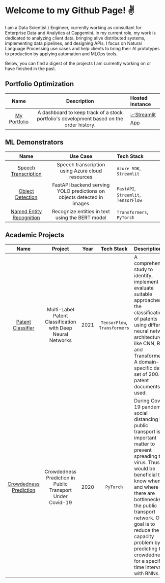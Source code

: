 # Welcome to my Github Page! ✌️

I am a Data Scientist / Engineer, currently working as consultant for Enterprise Data and Analytics at Capgemini. In my current role, my work is dedicated to analyzing client data, bringing alive distributed systems, implementing data pipelines, and designing APIs. I focus on Natural Language Processing use cases and help clients to bring their AI prototypes to production by applying automation and MLOps tools.


Below, you can find a digest of the projects I am currently working on or have finished in the past.

## Portfolio Optimization
  | Name   | Description | Hosted Instance |
  |:---:   | :---: | :---
  | [My Portfolio](https://github.com/cdrc1103/MyPortfolio) | A dashboard to keep track of a stock portfolio's development based on the order history. | [📈Streamlit App](https://cdrc1103-myportfolio-srcmy-portfolio-pp93kr.streamlit.app/)|
  
## ML Demonstrators

  | Name   | Use Case | Tech Stack |
  |:---:   | :---: | :---
  | [Speech Transcription](https://github.com/cdrc1103/SpeechTranscription) | Speech transcription using Azure cloud resources |`Azure SDK`, `Streamlit`|
  | [Object Detection](https://github.com/cdrc1103/ObjectDetection) | FastAPI backend serving YOLO predictions on objects detected in images|`FastAPI`, `Streamlit`, `TensorFlow`|
  | [Named Entity Recognition](https://github.com/cdrc1103/NER/tree/main/BERT)| Recognize entities in text using the BERT model | `Transformers`, `PyTorch`|
## Academic Projects

  | Name   | Project | Year | Tech Stack | Description
  |:---:   | :---: | :---: | :---: |:---
  | [Patent Classifier](https://github.com/cdrc1103/PatentClassifier) | Multi-Label Patent Classification with Deep Neural Networks |2021| `TensorFlow`, `Transformers` |A comprehensive study to identify, implement and evaluate suitable approaches for the classification of patents using different neural network architectures like CNN, RNN, and Transformers. A domain-specific data set of 200.000 patent documents is used.
  | [Crowdedness Prediction](https://github.com/cdrc1103/CrowdednessPrediction) | Crowdedness Prediction in Public Transport Under Covid-19 |2020|`PyTorch`| During Covid-19 pandemic social distancing in public transport is an important matter to prevent spreading the virus. Thus, it would be beneficial to know when and where there are bottlenecks in the public transport network. Our goal is to reduce the capacity problem by predicting the crowdedness for a specified time interval with RNNs.
